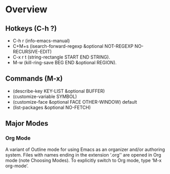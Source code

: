 # Overview

## Hotkeys (C-h ?)
* C-h r (info-emacs-manual)
* C+M+s (isearch-forward-regexp &optional NOT-REGEXP NO-RECURSIVE-EDIT)
* C-x r t (string-rectangle START END STRING).
* M-w (kill-ring-save BEG END &optional REGION).

## Commands (M-x)
* (describe-key KEY-LIST &optional BUFFER)
* (customize-variable SYMBOL)
* (customize-face &optional FACE OTHER-WINDOW) default
* (list-packages &optional NO-FETCH)

## Major Modes
### Org Mode
A variant of Outline mode for using Emacs as an organizer and/or authoring system. Files with names ending in the extension ‘.org’' are opened in Org mode (note Choosing Modes). To explicitly switch to Org mode, type ‘M-x org-mode’.

